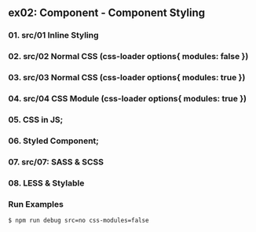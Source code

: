 ## ex02: Component - Component Styling

### 01. src/01 Inline Styling
### 02. src/02 Normal CSS (css-loader options{ modules: false })
### 03. src/03 Normal CSS (css-loader options{ modules: true })
### 04. src/04 CSS Module (css-loader options{ modules: true })
### 05. CSS in JS;
### 06. Styled Component;
### 07. src/07: SASS & SCSS
### 08. LESS & Stylable

### Run Examples
```bash
$ npm run debug src=no css-modules=false
```